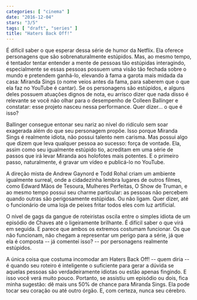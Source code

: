 ```yaml
---
categories: [ "cinema" ]
date: "2016-12-04"
stars: "3/5"
tags: [ "draft", "series" ]
title: "Haters Back Off!"
---
```

É difícil saber o que esperar dessa série de humor da Netflix. Ela
oferece personagens que são sobrenaturalmente estúpidos. Mas, ao mesmo
tempo, é tentador tentar entender a mente de pessoas tão estúpidas
interagindo, especialmente se essas pessoas possuem uma visão tão
fechada sobre o mundo e pretendem ganhá-lo, elevando à fama a garota
mais midada da casa: Miranda Sings (o nome veios antes da fama, para
saberem que o que ela faz no YouTube é cantar). Se os personagens
são estúpidos, e alguns deles possuem atuações dignos de nota, eu
arrisco dizer que nada disso é relevante se você não olhar para o
desempenho de Colleen Ballinger e constatar: esse projeto nasceu nessa
performance. Quer dizer... o que é isso?

Ballinger consegue entonar seu nariz ao nível do ridículo sem soar
exagerada além do que seu personagem propõe. Isso porque Miranda Sings
é realmente idiota, não possui talento nem carisma. Mas possui algo
que dizem que leva qualquer pessoa ao sucesso: força de vontade. Ela,
assim como seu igualmente estúpido tio, acreditam em uma série de passos
que irá levar Miranda aos holofotes mais potentes. E o primeiro passo,
naturalmente, é gravar um vídeo e publicá-lo no YouTube.

A direção mista de Andrew Gaynord e Todd Rohal criam um ambiente
igualmente surreal, onde a cidadezinha lembra lugares de outros filmes,
como Edward Mãos de Tesoura, Mulheres Perfeitas, O Show de Truman, e ao
mesmo tempo possui seu charme particular: as pessoas não percebem quando
outras são perigosamente estúpidas. Ou não ligam. Quer dizer, até o
funcionário de uma loja de peixes fritar todos eles com luz artificial.

O nível de gags da gangue de roteiristas oscila entre o simples idiota
de um episódio de Chaves até o ligeiramente brilhante. É difícil
saber o que virá em seguida. E parece que ambos os extremos costumam
funcionar. Os que não funcionam, não chegam a representar um perigo
para a série, já que ela é composta -- já comentei isso? -- por
personagens realmente estúpidos.

A única coisa que costuma incomodar am Haters Back Off! -- quem diria --
é quando seu roteiro é inteligente o suficiente para gerar a dúvida se
aquelas pessoas são verdadeiramente idiotas ou estão apenas fingindo. E
isso você verá muito pouco. Portanto, se assistiu um episódio ou dois,
fica minha sugestão: dê mais uns 50% de chance para Miranda Sings. Ela
pode tocar seu coração ou até outro órgão. E, com certeza, nunca
seu cérebro.
